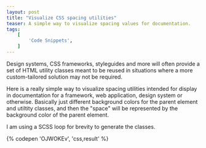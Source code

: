 ```yaml
---
layout: post
title: "Visualize CSS spacing utilities"
teaser: A simple way to visualize spacing values for documentation.
tags:
    [
        'Code Snippets',
    ]
---
```


Design systems, CSS frameworks, styleguides and more will often provide a set of HTML utility classes meant to be reused in situations where a more custom-tailored solution may not be required.

Here is a really simple way to visualize spacing utilities intended for display in documentation for a framework, web application, design system or otherwise. Basically just different background colors for the parent element and utiltity classes, and then the "space" will be represented by the background color of the parent element.

I am using a SCSS loop for brevity to generate the classes.

{% codepen 'OJWOKEv', 'css,result' %}

